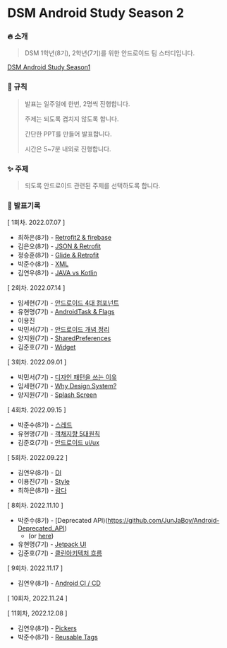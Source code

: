 # DSM Android Study Season 2

### 🔥 소개

> DSM 1학년(8기), 2학년(7기)를 위한 안드로이드 팀 스터디입니다.

[DSM Android Study Season1](https://github.com/DSM-Android-Study/DSM-Android-Study)

### 📘 규칙

> 발표는 일주일에 한번, 2명씩 진행합니다.
>
> 주제는 되도록 겹치지 않도록 합니다.
>
> 간단한 PPT를 만들어 발표합니다.
>
> 시간은 5~7분 내외로 진행합니다.
### ✨ 주제

> 되도록 안드로이드 관련된 주제를 선택하도록 합니다.
### 📖 발표기록

[ 1회차. 2022.07.07 ]

* 최하은(8기) - [Retrofit2 & firebase](https://github.com/DSM-Android-Study/DSM-Android-Study-Season-2/tree/main/2022.07.07/%EC%B5%9C%ED%95%98%EC%9D%80)
* 김은오(8기) - [JSON & Retrofit](https://github.com/DSM-Android-Study/DSM-Android-Study-Season-2/tree/main/2022.07.07/%EA%B9%80%EC%9D%80%EC%98%A4)
* 정승훈(8기) - [Glide & Retrofit](https://github.com/DSM-Android-Study/DSM-Android-Study-Season-2/tree/main/2022.07.07/%EC%A0%95%EC%8A%B9%ED%9B%88)
* 박준수(8기) - [XML](https://github.com/DSM-Android-Study/DSM-Android-Study-Season-2/tree/main/2022.07.07/%EB%B0%95%EC%A4%80%EC%88%98)
* 김연우(8기) - [JAVA vs Kotlin](https://github.com/DSM-Android-Study/DSM-Android-Study-Season-2/tree/main/2022.07.07/%EA%B9%80%EC%97%B0%EC%9A%B0)

[ 2회차. 2022.07.14 ]

* 임세현(7기) - [안드로이드 4대 컴포넌트](https://github.com/DSM-Android-Study/DSM-Android-Study-Season-2/tree/main/2022.07.14/%EC%9E%84%EC%84%B8%ED%98%84)
* 유현명(7기) - [AndroidTask & Flags](https://github.com/DSM-Android-Study/DSM-Android-Study-Season-2/tree/main/2022.07.14/%EC%9C%A0%ED%98%84%EB%AA%85)
* 이용진
* 박민서(7기) - [안드로이드 개념 정리](https://github.com/DSM-Android-Study/DSM-Android-Study-Season-2/tree/main/2022.07.14/%EB%B0%95%EB%AF%BC%EC%84%9C)
* 양지원(7기) - [SharedPreferences](https://github.com/DSM-Android-Study/DSM-Android-Study-Season-2/tree/main/2022.07.14/%EC%96%91%EC%A7%80%EC%9B%90)
* 김준호(7기) - [Widget](https://github.com/DSM-Android-Study/DSM-Android-Study-Season-2/tree/main/2022.07.14/김준호)


[ 3회차. 2022.09.01 ]

* 박민서(7기) - [디자인 패턴을 쓰는 이유](https://github.com/DSM-Android-Study/DSM-Android-Study-Season-2/blob/main/2022.09.01/%EB%B0%95%EB%AF%BC%EC%84%9C/%EB%94%94%EC%9E%90%EC%9D%B8%20%ED%8C%A8%ED%84%B4%20%EC%82%AC%EC%9A%A9%20%EC%9D%B4%EC%9C%A0.md)
* 임세현(7기) - [Why Design System?](https://github.com/DSM-Android-Study/DSM-Android-Study-Season-2/blob/main/2022.09.01/%EC%9E%84%EC%84%B8%ED%98%84/Android%20DesignSystem.pdf)
* 양지원(7기) - [Splash Screen](https://github.com/DSM-Android-Study/DSM-Android-Study-Season-2/tree/main/2022.09.01/%EC%96%91%EC%A7%80%EC%9B%90)

[ 4회차. 2022.09.15 ]

* 박준수(8기) - [스레드](https://github.com/DSM-Android-Study/DSM-Android-Study-Season-2/tree/main/2022.09.15/%EB%B0%95%EC%A4%80%EC%88%98)
* 유현명(7기) - [객채지향 5대원칙](https://github.com/DSM-Android-Study/DSM-Android-Study-Season-2/tree/main/2022.09.15/%EC%9C%A0%ED%98%84%EB%AA%85)
* 김준호(7기) - [안드로이드 ui/ux](https://github.com/DSM-Android-Study/DSM-Android-Study-Season-2/tree/main/2022.09.15/김준호)


[ 5회차. 2022.09.22 ]

* 김연우(8기) - [DI](https://github.com/DSM-Android-Study/DSM-Android-Study-Season-2/tree/main/2022.09.22/%EA%B9%80%EC%97%B0%EC%9A%B0)
* 이용진(7기) - [Style](https://github.com/DSM-Android-Study/DSM-Android-Study-Season-2/tree/main/2022.09.22/%EC%9D%B4%EC%9A%A9%EC%A7%84)
* 최하은(8기) - [람다](https://github.com/DSM-Android-Study/DSM-Android-Study-Season-2/tree/main/2022.09.22/%EC%B5%9C%ED%95%98%EC%9D%80)

[ 8회차. 2022.11.10 ]

* 박준수(8기) - [Deprecated API)(https://github.com/JunJaBoy/Android-Deprecated_API)
  * (or [here](https://github.com/DSM-Android-Study/DSM-Android-Study-Season-2/tree/main/2022.11.10/%EB%B0%95%EC%A4%80%EC%88%98))
* 유현명(7기) - [Jetpack UI](https://github.com/DSM-Android-Study/DSM-Android-Study-Season-2/tree/main/2022.11.10/%EC%9C%A0%ED%98%84%EB%AA%85)
* 김준호(7기) - [클린아키텍처 흐름](https://github.com/DSM-Android-Study/DSM-Android-Study-Season-2/tree/main/2022.11.10/김준호)

[ 9회차. 2022.11.17 ] 

* 김연우(8기) - [Android CI / CD](https://github.com/DSM-Android-Study/DSM-Android-Study-Season-2/tree/main/2022.11.17/%EA%B9%80%EC%97%B0%EC%9A%B0)




[ 10회차, 2022.11.24 ]





[ 11회차, 2022.12.08 ]

* 김연우(8기) - [Pickers](https://github.com/DSM-Android-Study/DSM-Android-Study-Season-2/tree/main/2022.12.08/%EA%B9%80%EC%97%B0%EC%9A%B0)
* 박준수(8기) - [Reusable Tags](https://github.com/DSM-Android-Study/DSM-Android-Study-Season-2/tree/main/2022.12.08/%EB%B0%95%EC%A4%80%EC%88%98)
